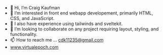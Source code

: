 - 👋 Hi, I’m Craig Kaufman
- 👀 I’m interested in front end webapp developement, primarily HTML, CSS, and JavaScript.
- 🌱 I also have experience using tailwinds and sveltekit.
- 💞️ I’m looking to collaborate on any project requiring layout, styling, and functionality.
- 📫 How to reach me ... cdk11235@gmail.com
- www.virtualepoch.com

<!---
cdk11235/cdk11235 is a ✨ special ✨ repository because its `README.md` (this file) appears on your GitHub profile.
You can click the Preview link to take a look at your changes.
--->

